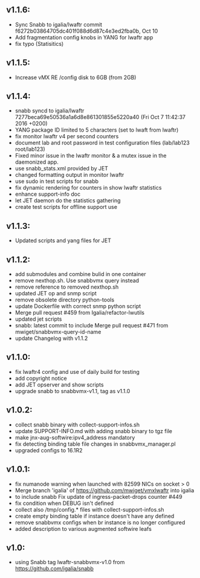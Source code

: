 ## v1.1.6:

- Sync Snabb to igalia/lwaftr commit f6272b03864705dc401f088d6d87c4e3ed2fba0b, Oct 10
- Add fragmentation config knobs in YANG for lwaftr app
- fix typo (Statisitics)

## v1.1.5:

- Increase vMX RE /config disk to 6GB (from 2GB)

## v1.1.4:

- snabb syncd to igalia/lwaftr 7277beca69e50536a1a6d8e861301855e5220a40 (Fri Oct 7 11:42:37 2016 +0200)
- YANG package ID limited to 5 characters (set to lwaft from lwaftr)
- fix monitor lwaftr v4 per second counters
- document lab and root password in test configuration files (lab/lab123 root/lab123)
- Fixed minor issue in the lwaftr monitor & a mutex issue in the daemonized app.
- use snabb_stats.xml provided by JET
- changed formatting output in monitor lwaftr
- use sudo in test scripts for snabb
- fix dynamic rendering for counters in show lwaftr statistics
- enhance support-info doc
- let JET daemon do the statistics gathering
- create test scripts for offline support use

## v1.1.3:

- Updated scripts and yang files for JET

## v1.1.2:

- add submodules and combine bulid in one container 
- remove nexthop.sh. Use snabbvmx query instead
- remove reference to removed nexthop.sh
- updated JET op and snmp script
- remove obsolete directory python-tools
- update Dockerfile with correct snmp python script
- Merge pull request #459 from Igalia/refactor-lwutils
- updated jet scripts
- snabb: latest commit to include Merge pull request #471 from mwiget/snabbvmx-query-id-name
- update Changelog with v1.1.2

## v1.1.0:

- fix lwaftr4 config and use of daily build for testing
- add copyright notice
- add JET opserver and show scripts
- upgrade snabb to snabbvmx-v1.1, tag as v1.1.0

## v1.0.2:

- collect snabb binary with collect-support-infos.sh
- update SUPPORT-INFO.md with adding snabb binary to tgz file
- make jnx-aug-softwire:ipv4_address mandatory
- fix detecting binding table file changes in snabbvmx_manager.pl
- upgraded configs to 16.1R2

## v1.0.1:

- fix numanode warning when launched with 82599 NICs on socket > 0
- Merge branch 'igalia' of https://github.com/mwiget/vmxlwaftr into igalia
- to include snabb Fix update of ingress-packet-drops counter #449
- fix condition when DEBUG isn't defined
- collect also /tmp/config.* files with collect-support-infos.sh
- create empty binding table if instance doesn't have any defined
- remove snabbvmx configs when br instance is no longer configured
- added description to various augmented softwire leafs

## v1.0:
- using Snabb tag lwaftr-snabbvmx-v1.0 from https://github.com/igalia/snabb
